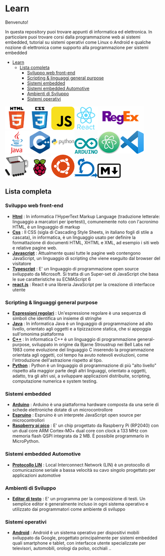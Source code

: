 # Learn

Benvenuto!

In questa repository puoi trovare appunti di informatica ed elettronica. In particolare puoi trovare corsi dalla programmazione web ai sistemi embedded, tutorial su sistemi operativi come Linux o Android e qualche nozione di elettronica come supporto alla programmazione per sistemi embedded 

- [Learn](#learn)
  - [Lista completa](#lista-completa)
    - [Sviluppo web front-end](#sviluppo-web-front-end)
    - [Scripting & linguaggi general purpose](#scripting--linguaggi-general-purpose)
    - [Sistemi embedded](#sistemi-embedded)
    - [Sistemi embedded Automotive](#sistemi-embedded-automotive)
    - [Ambienti di Sviluppo](#ambienti-di-sviluppo)
    - [Sistemi operativi](#sistemi-operativi)

<img src="./_images/html_original_wordmark_logo_icon_146478.svg" width="75"/><img src="./_images/css_original_wordmark_logo_icon_146576.svg" alt="drawing" width="75"/><img src="./_images/javascript_icon_130900.png" alt="drawing" width="75"/><img src="./_images/react_original_wordmark_logo_icon_146375.svg" alt="drawing" width="75"/><img src="./_images/reg-expr.png" alt="drawing" width="150"/><img src="./_images/java_original_wordmark_logo_icon_146459.svg" alt="drawing" width="75"/><img src="./_images/cpp-logo-350x350.png" alt="drawing" width="75"/><img src="./_images/python_original_wordmark_logo_icon_146382.svg" alt="drawing" width="75"/><img src="./_images/arduino_official_logo_icon_167833.svg" alt="drawing" width="75"/><img src="./_images/atom-logo.svg" alt="drawing" width="75"/><img src="./_images/vscode-logo.png" alt="drawing" width="75"/><img src="./_images/espruino.png" alt="drawing" width="75"/><img src="./_images/rasbpberry.webp" alt="drawing" width="75"/><img src="./_images/ubuntu-logo.png" alt="drawing" width="75"/><img src="./_images/scrum.png" alt="drawing" width="75"/><img src="./_images/markdown.svg" alt="drawing" width="75"/>

## Lista completa

### Sviluppo web front-end

- **[Html](./html/README.MD)** : In informatica l'HyperText Markup Language (traduzione letterale: linguaggio a marcatori per ipertesti), comunemente noto con l'acronimo HTML, è un linguaggio di markup
- **[Css](./css/README.md)** : Il CSS (sigla di Cascading Style Sheets, in italiano fogli di stile a cascata), in informatica, è un linguaggio usato per definire la formattazione di documenti HTML, XHTML e XML, ad esempio i siti web e relative pagine web.
- **[Javascript](./javascript/README.md)** : Attualmente quasi tutte le pagine web contengono JavaScript, un linguaggio di scripting che viene eseguito dal browser del visitatore
- **[Typescript](./typescript/README.MD)** : E' un linguaggio di programmazione open source sviluppato da Microsoft. Si tratta di un Super-set di JavaScript che basa le sue caratteristiche su ECMAScript 6
- **[react.js](./react/README.md)** : React è una libreria JavaScript per la creazione di interfacce utente

### Scripting & linguaggi general purpose

- **[Espressioni regolari](./reg-expr/README.md)** : Un'espressione regolare è una sequenza di simboli che identifica un insieme di stringhe
- **[Java](./java/README.md)** : In informatica Java è un linguaggio di programmazione ad alto livello, orientato agli oggetti e a tipizzazione statica, che si appoggia sull'omonima piattaforma
- **[C++](./cpp/README.md)** : In informatica C++ è un linguaggio di programmazione general-purpose, sviluppato in origine da Bjarne Stroustrup nei Bell Labs nel 1983 come evoluzione del linguaggio C inserendo la programmazione orientata agli oggetti, col tempo ha avuto notevoli evoluzioni, come l'introduzione dell'astrazione rispetto al tipo. 
- **[Python](./python/README.md)** : Python è un linguaggio di programmazione di più "alto livello" rispetto alla maggior parte degli altri linguaggi, orientato a oggetti, adatto, tra gli altri usi, a sviluppare applicazioni distribuite, scripting, computazione numerica e system testing.

### Sistemi embedded

- **[Arduino](./arduino/README.md)** : Arduino è una piattaforma hardware composta da una serie di schede elettroniche dotate di un microcontrollore
- **[Espruino](./espruino/README.md)** : Espruino è un interprete JavaScript open source per microcontrollori
- **[Raspberry pi pico](./raspberry-pi-pico/readme.md)** : E' un chip progettato da Raspberry Pi (RP2040) con un dual core ARM Cortex-M0+ dual core con clock a 133 MHz con memoria flash QSPI integrata da 2 MB. È possibile programmarlo in MicroPython.

### Sistemi embedded Automotive

- **[Protocollo LIN](./automotive/lin/README.MD)** : Local Interconnect Network (LIN) è un protocollo di comunicazione seriale a bassa velocità su cavo singolo progettato per applicazioni automotive

### Ambienti di Sviluppo

- **[Editor di testo](./text-editor/readme.md)** : E' un programma per la composizione di testi. Un semplice editor è generalmente incluso in ogni sistema operativo e utilizzato dai programmatori come ambiente di sviluppo

### Sistemi operativi

- **[Android](./android/README.md)** : Android è un sistema operativo per dispositivi mobili sviluppato da Google, progettato principalmente per sistemi embedded quali smartphone e tablet, con interfacce utente specializzate per televisori, automobili, orologi da polso, occhiali ..





